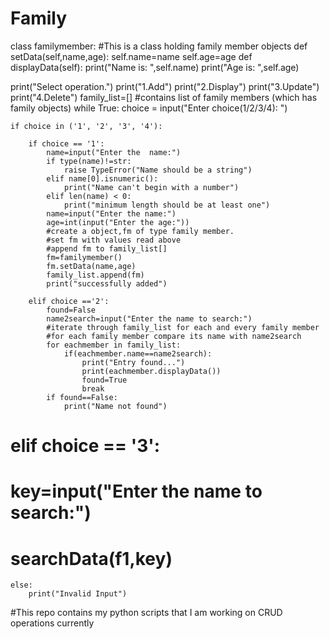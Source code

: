 # Family

class familymember:           #This is a class holding family member objects 
	def setData(self,name,age):
		self.name=name
		self.age=age
	def displayData(self):
		print("Name is: ",self.name)
		print("Age is: ",self.age)
			
		
print("Select operation.")
print("1.Add")
print("2.Display")
print("3.Update")
print("4.Delete")
family_list=[]               #contains list of family members (which has family objects)
while True:
	choice = input("Enter choice(1/2/3/4): ")
	
	if choice in ('1', '2', '3', '4'):

		if choice == '1':
			name=input("Enter the  name:")
			if type(name)!=str:
				raise TypeError("Name should be a string")
			elif name[0].isnumeric():
				print("Name can't begin with a number")
			elif len(name) < 0:
				print("minimum length should be at least one")
			name=input("Enter the name:")
			age=int(input("Enter the age:"))
			#create a object,fm of type family member.
			#set fm with values read above
			#append fm to family_list[]
			fm=familymember()
			fm.setData(name,age)
			family_list.append(fm)
			print("successfully added")

		elif choice =='2':
			found=False
			name2search=input("Enter the name to search:")
			#iterate through family_list for each and every family member
			#for each family member compare its name with name2search
			for eachmember in family_list:
				if(eachmember.name==name2search):
					print("Entry found...")
					print(eachmember.displayData()) 	
					found=True
					break
			if found==False:
				print("Name not found")
			

#		elif choice == '3':
#			key=input("Enter the name to search:")
#			searchData(f1,key)

			
			

	else:
		print("Invalid Input")


#This repo contains my python scripts that I am working on CRUD operations currently
